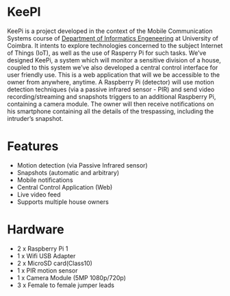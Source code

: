# KeePI

KeePi is a project developed in the context of the Mobile Communication Systems course of [Department of Informatics Engeneering](http://www.uc.pt/fctuc/dei/)  at University of Coimbra. It intents to explore technologies concerned to the subject Internet of Things (IoT), as well as the use of Rasperry Pi for such tasks. We’ve designed KeePi, a system which will monitor a sensitive division of a house, coupled to this system we’ve also developed a central control interface for user friendly use. This is a web application that will we be accessible to the owner from anywhere, anytime. A Raspberry Pi (detector) will use motion detection techniques (via a passive infrared sensor - PIR) and send video recording/streaming and snapshots triggers to an additional Raspberry Pi, containing a camera module. The owner will then receive notifications on his smartphone containing all the details of the trespassing, including the intruder’s snapshot.


# Features
* Motion detection (via Passive Infrared sensor)
* Snapshots (automatic and arbitrary)
* Mobile notifications
* Central Control Application (Web)
* Live video feed
* Supports multiple house owners

# Hardware
* 2 x Raspberry Pi 1
* 1 x Wifi USB Adapter
* 2 x MicroSD card(Class10)
* 1 x PIR motion sensor
* 1 x Camera Module (5MP 1080p/720p)
* 3 x Female to female jumper leads


